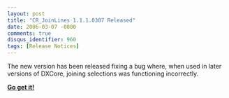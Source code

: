 ```yaml
---
layout: post
title: "CR_JoinLines 1.1.1.0307 Released"
date: 2006-03-07 -0800
comments: true
disqus_identifier: 960
tags: [Release Notices]
---
```

The new version has been released fixing a bug where, when used in later
versions of DXCore, joining selections was functioning incorrectly.
 
 [**Go get
it!**](/archive/2005/08/30/cr_joinlines---join-lines-in-visual-studio-code-editor-via.aspx)

